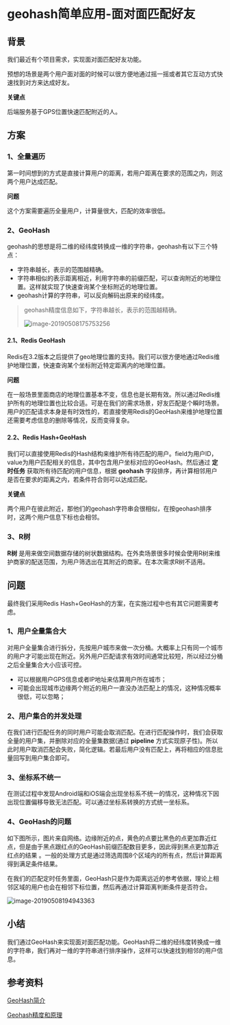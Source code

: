 # geohash简单应用-面对面匹配好友 #

## 背景 ##

我们最近有个项目需求，实现面对面匹配好友功能。

预想的场景是两个用户面对面的时候可以很方便地通过摇一摇或者其它互动方式快速找到对方来达成好友。

**关键点**

后端服务基于GPS位置快速匹配附近的人。

## 方案 ##

### 1、全量遍历 ###

第一时间想到的方式是直接计算用户的距离，若用户距离在要求的范围之内，则这两个用户达成匹配。

**问题**

这个方案需要遍历全量用户，计算量很大，匹配的效率很低。

### 2、GeoHash ###

geohash的思想是将二维的经纬度转换成一维的字符串，geohash有以下三个特点：

* 字符串越长，表示的范围越精确。
* 字符串相似的表示距离相近，利用字符串的前缀匹配，可以查询附近的地理位置。这样就实现了快速查询某个坐标附近的地理位置。
* geohash计算的字符串，可以反向解码出原来的经纬度。

> 
> 
> 
> geohash精度信息如下，字符串越长，表示的范围越精确。
> 
> 
> 
> 
> 
> ![image-20190508175753256](https://user-gold-cdn.xitu.io/2019/5/8/16a975c383ca6b89?imageView2/0/w/1280/h/960/ignore-error/1)
> 
> 
> 
> 
> 

#### 2.1、Redis GeoHash ####

Redis在3.2版本之后提供了geo地理位置的支持。我们可以很方便地通过Redis维护地理位置，快速查询某个坐标附近特定距离内的地理位置。

**问题**

在一般场景里面商店的地理位置基本不变，信息也是长期有效。所以通过Redis维护所有的地理位置也比较合适。可是在我们的需求场景，好友匹配是个瞬时场景。用户的匹配请求本身是有时效性的，若直接使用Redis的GeoHash来维护地理位置还需要考虑信息的删除等情况，反而变得复杂。

#### 2.2、Redis Hash+GeoHash ####

我们可以直接使用Redis的Hash结构来维护所有待匹配的用户。field为用户ID，value为用户匹配相关的信息，其中包含用户坐标对应的GeoHash。然后通过 **定时任务** 获取所有待匹配的用户信息，根据 **geohash** 字段排序，再计算相邻用户是否在要求的距离之内，若条件符合则可以达成匹配。

**关键点**

两个用户在彼此附近，那他们的geohash字符串会很相似，在按geohash排序时，这两个用户信息下标也会相邻。

### 3、R树 ###

**R树** 是用来做空间数据存储的树状数据结构。在外卖场景很多时候会使用R树来维护商家的配送范围，为用户筛选出在其附近的商家。在本次需求R树不适用。

## 问题 ##

最终我们采用Redis Hash+GeoHash的方案，在实施过程中也有其它问题需要考虑。

### 1、用户全量集合大 ###

对用户全量集合进行拆分，先按用户城市来做一次分桶。大概率上只有同一个城市的用户才可能出现在附近。另外用户匹配请求有效时间通常比较短，所以经过分桶之后全量集合大小应该可控。

* 可以根据用户GPS信息或者IP地址来估算用户所在城市；
* 可能会出现城市边缘两个附近的用户一直没办法匹配上的情况，这种情况概率很低，可以忽略；

### 2、用户集合的并发处理 ###

在我们进行匹配任务的同时用户可能会取消匹配。在进行匹配操作时，我们会获取全量的用户集，并删除对应的全量集数据(通过 **pipeline** 方式实现原子性)。所以此时用户取消匹配会失败，简化逻辑。若最后用户没有匹配上，再将相应的信息批量回写到用户集合即可。

### 3、坐标系不统一 ###

在测试过程中发现Android端和iOS端会出现坐标系不统一的情况，这种情况下因出现位置偏移导致无法匹配。可以通过坐标系转换的方式统一坐标系。

### 4、GeoHash的问题 ###

如下图所示，图片来自网络。边缘附近的点，黄色的点要比黑色的点更加靠近红点，但是由于黑点跟红点的GeoHash前缀匹配数目更多，因此得到黑点更加靠近红点的结果 。一般的处理方式是通过筛选周围8个区域内的所有点，然后计算距离得到满足条件结果。

在我们的匹配定时任务里面，GeoHash只是作为距离远近的参考依据，理论上相邻区域的用户也会在相邻下标位置，然后再通过计算距离判断条件是否符合。

![image-20190508194943363](https://user-gold-cdn.xitu.io/2019/5/8/16a975c383bd13da?imageView2/0/w/1280/h/960/ignore-error/1)

## 小结 ##

我们通过GeoHash来实现面对面匹配功能。GeoHash将二维的经纬度转换成一维的字符串，我们再对一维的字符串进行排序操作，这样可以快速找到相邻的用户信息。

## 参考资料 ##

[GeoHash简介]( https://link.juejin.im?target=https%3A%2F%2Fblog.csdn.net%2Fyouhongaa%2Farticle%2Fdetails%2F78816700 )

[Geohash精度和原理]( https://link.juejin.im?target=https%3A%2F%2Fblog.csdn.net%2Fu011497262%2Farticle%2Fdetails%2F81210634 )